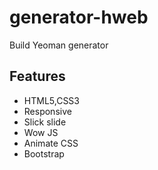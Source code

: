 # generator-hweb
Build Yeoman generator


## Features

* HTML5,CSS3
* Responsive
* Slick slide
* Wow JS
* Animate CSS
* Bootstrap
